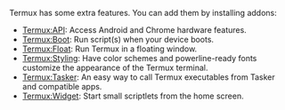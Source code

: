 Termux has some extra features. You can add them by installing addons:

- [Termux:API](Termux:API): Access Android and Chrome hardware features.
- [Termux:Boot](Termux:Boot): Run script(s) when your device boots.
- [Termux:Float](Termux:Float): Run Termux in a floating window.
- [Termux:Styling](Termux:Styling): Have color schemes and powerline-ready fonts customize the appearance of the Termux terminal.
- [Termux:Tasker](Termux:Tasker): An easy way to call Termux executables from Tasker and compatible apps.
- [Termux:Widget](Termux:Widget): Start small scriptlets from the home screen.
